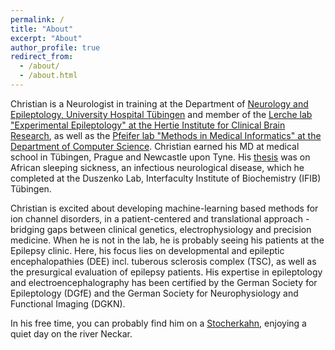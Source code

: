 ```yaml
---
permalink: /
title: "About"
excerpt: "About"
author_profile: true
redirect_from: 
  - /about/
  - /about.html
---
```


Christian is a Neurologist in training at the Department of [Neurology and Epileptology, University Hospital Tübingen](https://www.medizin.uni-tuebingen.de/de/das-klinikum/einrichtungen/kliniken/neurologie) and member of the [Lerche lab "Experimental Epileptology" at the Hertie Institute for Clinical Brain Research](https://www.hih-tuebingen.de/forschung/neurologie-mit-schwerpunkt-epileptologie/), as well as the [Pfeifer lab "Methods in Medical Informatics" at the Department of Computer Science](http://pfeiferlab.org). Christian earned his MD at medical school in Tübingen, Prague and Newcastle upon Tyne. His [thesis](https://repositorium.ixtheo.de/xmlui/handle/10900/80299) was on African sleeping sickness, an infectious neurological disease, which he completed at the Duszenko Lab, Interfaculty Institute of Biochemistry (IFIB) Tübingen.

Christian is excited about developing machine-learning based methods for ion channel disorders, in a patient-centered and translational approach - bridging gaps between clinical genetics, electrophysiology and precision medicine. When he is not in the lab, he is probably seeing his patients at the Epilepsy clinic. Here, his focus lies on developmental and epileptic encephalopathies (DEE) incl. tuberous sclerosis complex (TSC), as well as the presurgical evaluation of epilepsy patients. His expertise in epileptology and electroencephalography has been certified by the German Society for Epileptology (DGfE) and the German Society for Neurophysiology and Functional Imaging (DGKN).

In his free time, you can probably find him on a [Stocherkahn](https://en.wikipedia.org/wiki/Punt_(boat)#Punting_around_the_world), enjoying a quiet day on the river Neckar.
